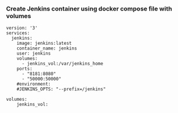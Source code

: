 ### Create Jenkins container using docker compose file with volumes

    version: '3'
    services:
      jenkins:
        image: jenkins:latest
        container_name: jenkins
        user: jenkins
        volumes:
          - jenkins_vol:/var/jenkins_home
        ports:
          - "8181:8080"
          - "50000:50000"
        #environment:
        #JENKINS_OPTS: "--prefix=/jenkins"

    volumes:
        jenkins_vol:
        
        
